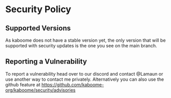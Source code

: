 # Security Policy

## Supported Versions

As kaboome does not have a stable version yet, the only version that will be supported with security updates is the one you see on the main branch.

## Reporting a Vulnerability

To report a vulnerability head over to our discord and contact @Lamaun or use another way to contact me privately.
Alternatively you can also use the github feature at https://github.com/kaboome-org/kaboome/security/advisories
